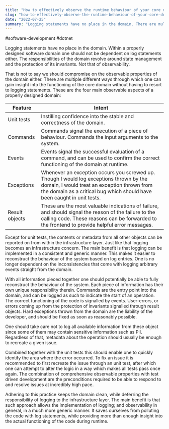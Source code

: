 ```yaml
---
title: "How to effectively observe the runtime behaviour of your core domain"
slug: "how-to-effectively-observe-the-runtime-behaviour-of-your-core-domain"
date: "2022-07-25"
summary: "Logging statements have no place in the domain. There are multiple better alternatives you should use instead!"
---
```


#software-development #dotnet

Logging statements have no place in the domain. Within a properly designed software domain one should not be dependent on log statements either. The responsibilities of the domain revolve around state management and the protection of its invariants. Not that of observability.

That is not to say we should compromise on the observable properties of the domain either. There are multiple different ways through which one can gain insight into the functioning of the core domain without having to resort to logging statements. These are the four main observable aspects of a properly designed domain:

| Feature        | Intent                                                                                                                                                                                                            |
| -------------- | ----------------------------------------------------------------------------------------------------------------------------------------------------------------------------------------------------------------- |
| Unit tests     | Instilling confidence into the stable and correctness of the domain.                                                                                                                                               |
| Commands       | Commands signal the execution of a piece of behaviour. Commands the input arguments to the system.                                                                                                                                                                                                                  |
| Events         | Events signal the successful evaluation of a command, and can be used to confirm the correct functioning of the domain at runtime.                                                                       |
| Exceptions     | Whenever an exception occurs you screwed up. Though I would log exceptions thrown by the domain, I would treat an exception thrown from the domain as a critical bug which should have been caught in unit tests. |
| Result objects | These are the most valuable indications of failure, and should signal the reason of the failure to the calling code. These reasons can be forwarded to the frontend to provide helpful error messages.            |


Except for unit tests, the contents or metadata from all other objects can be reported on from within the infrastructure layer. Just like that logging becomes an infrastructure concern. The main benefit is that logging can be implemented in a consistent and generic manner. This makes it easier to reconstruct the behaviour of the system based on log entries. One is no longer dependent on the inconsistencies that come with logging arbitrary events straight from the domain.

With all information pieced together one should potentially be able to fully reconstruct the behaviour of the system. Each piece of information has their own unique responsibility therein. Commands are the entry point into the domain, and can be logged as such to indicate the start of an operation. The correct functioning of the code is signalled by events. User-errors, or errors coming up from the protection of invariants signalled through result objects. Hard exceptions thrown from the domain are the liability of the developer, and should be fixed as soon as reasonably possible.

One should take care not to log all available information from these object since some of them may contain sensitive information such as PII. Regardless of that, metadata about the operation should usually be enough to recreate a given issue.

Combined together with the unit tests this should enable one to quickly identify the area where the error occurred. To fix an issue it is recommended to first recreate the issue through an unit test, after which one can attempt to alter the logic in a way which makes all tests pass once again. The combination of comprehensive observable properties with test driven development are the preconditions required to be able to respond to and resolve issues at incredibly high pace.

Adhering to this practice keeps the domain clean, while deferring the responsibility of logging to the infrastructure layer. The main benefit is that such approach allows the implementation of logging; and observability in general, in a much more generic manner. It saves ourselves from polluting the code with log statements, while providing more than enough insight into the actual functioning of the code during runtime.

